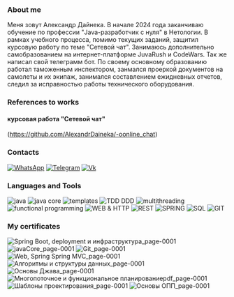 ### About me
Меня зовут Александр Дайнека. В начале 2024 года заканчиваю обучение по профессии "Java-разработчик с нуля" в Нетологии.  В рамках учебного процесса, помимо текущих заданий, защитил курсовую работу по теме "Сетевой чат". 
Занимаюсь дополнительно самобразованием на интернет-платформе JuvaRush и CodeWars. Так же написал свой телеграмм бот.
По своему основному образованию работал таможенным инспектором, занмался проеркой документов на самолеты и их экипаж, занимался составлением ежидневных отчетов, следил за исправностью работы технического оборудования.

### References to works
#### курсовая работа "Сетевой чат"
(https://github.com/AlexandrDaineka/-oonline_chat)


### Contacts
[ ![WhatsApp](https://img.shields.io/badge/whatsapp-85877C?style=for-the-badge&logo=whatsapp)](https://api.whatsapp.com/send?phone=89500490080)
[ ![Telegram](https://img.shields.io/badge/telegram-85877C?style=for-the-badge&logo=telegram)](https://t.me/Daineka_alex)
[ ![Vk](https://img.shields.io/badge/vk-85877C?style=for-the-badge&logo=vk&logoColor=0950F4)](
https://vk.com/dainekaa)


### Languages and Tools

![java](https://img.shields.io/badge/java-04859D?style=for-the-badge&logo=Java)
![java core](https://img.shields.io/badge/java_core-04859D?style=for-the-badge&logo=Core)
![templates](https://img.shields.io/badge/templates-04859D?style=for-the-badge&logo=java)
![TDD DDD](https://img.shields.io/badge/TDD_DDD-04859D?style=for-the-badge&logo=tdd)
![multithreading](https://img.shields.io/badge/multithreading-04859D?style=for-the-badge&logo=java)
![functional programming](https://img.shields.io/badge/functional_programming-04859D?style=for-the-badge&logo=java)
![WEB & HTTP](https://img.shields.io/badge/WEB_&_HTTP-04859D?style=for-the-badge&logo=java)
![REST](https://img.shields.io/badge/REST-04859D?style=for-the-badge&logo=rest)
![SPRING](https://img.shields.io/badge/SPRING-04859D?style=for-the-badge&logo=spring)
![SQL](https://img.shields.io/badge/SQL-04859D?style=for-the-badge&logo=mysql&logoColor=FF7C00)
![GIT](https://img.shields.io/badge/GIT-04859D?style=for-the-badge&logo=git)

### My certificates
![Spring Boot, deployment и инфраструктура_page-0001](https://github.com/AlexandrDaineka/AlexandrDaineka/assets/126582500/589c2426-d3c6-4129-a699-867ba356f5e1)
![javaCore_page-0001](https://github.com/AlexandrDaineka/AlexandrDaineka/assets/126582500/57eae3f1-6346-4672-a791-e4276d3f5d87)
![Git_page-0001](https://github.com/AlexandrDaineka/AlexandrDaineka/assets/126582500/f6b90741-ef06-40c4-8109-939d1879685f)
![Web, Spring   Spring MVC_page-0001](https://github.com/AlexandrDaineka/AlexandrDaineka/assets/126582500/65ddc095-13ce-45a0-8327-102fef19070c)
![Алгоритмы и структуры данных_page-0001](https://github.com/AlexandrDaineka/AlexandrDaineka/assets/126582500/53bc8596-2136-4ea5-8ba3-7921fce0f9f3)
![Основы Джава_page-0001](https://github.com/AlexandrDaineka/AlexandrDaineka/assets/126582500/f29b8840-7118-4f28-929d-3252121f1b8d)
![Многопоточное и функциональное планированиеpdf_page-0001](https://github.com/AlexandrDaineka/AlexandrDaineka/assets/126582500/7a5d4215-2cf8-4c24-bed2-107de6069aa7)
![Шаблоны проектирования_page-0001](https://github.com/AlexandrDaineka/AlexandrDaineka/assets/126582500/76f3fe7e-3268-482a-a7f3-0da9477743f8)
![Основы ОПП_page-0001](https://github.com/AlexandrDaineka/AlexandrDaineka/assets/126582500/c595b6db-c0d4-4aac-98e5-779a843dea2b)

